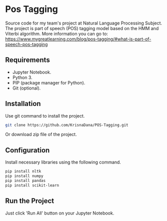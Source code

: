 # Pos Tagging

Source code for my team's project at Natural Language Processing Subject. The project is part of speech (POS) tagging model based on the HMM and Viterbi algorithm. More information you can go to: https://www.mygreatlearning.com/blog/pos-tagging/#what-is-part-of-speech-pos-tagging

## Requirements

- Jupyter Notebook.
- Python 3.
- PIP (package manager for Python).
- Git (optional).

## Installation

Use git command to install the project.

```bash
git clone https://github.com/KrisnaDana/POS-Tagging.git
```

Or download zip file of the project.

## Configuration

Install necessary libraries using the following command.

```bash
pip install nltk
pip install numpy
pip install pandas
pip install scikit-learn
```

## Run the Project

Just click 'Run All' button on your Jupyter Notebook.
